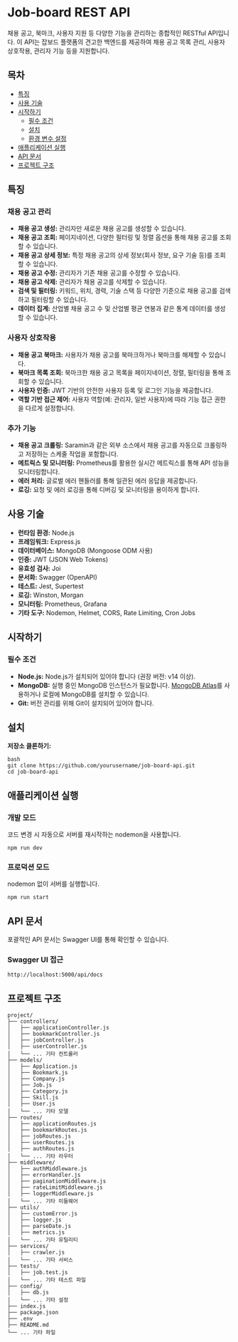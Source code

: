 # Job-board REST API

채용 공고, 북마크, 사용자 지원 등 다양한 기능을 관리하는 종합적인 RESTful API입니다. 이 API는 잡보드 플랫폼의 견고한 백엔드를 제공하여 채용 공고 목록 관리, 사용자 상호작용, 관리자 기능 등을 지원합니다.

## 목차

- [특징](#특징)
- [사용 기술](#사용-기술)
- [시작하기](#시작하기)
  - [필수 조건](#필수-조건)
  - [설치](#설치)
  - [환경 변수 설정](#환경-변수-설정)
- [애플리케이션 실행](#애플리케이션-실행)
- [API 문서](#api-문서)
- [프로젝트 구조](#프로젝트-구조)

## 특징

### 채용 공고 관리
- **채용 공고 생성:** 관리자만 새로운 채용 공고를 생성할 수 있습니다.
- **채용 공고 조회:** 페이지네이션, 다양한 필터링 및 정렬 옵션을 통해 채용 공고를 조회할 수 있습니다.
- **채용 공고 상세 정보:** 특정 채용 공고의 상세 정보(회사 정보, 요구 기술 등)를 조회할 수 있습니다.
- **채용 공고 수정:** 관리자가 기존 채용 공고를 수정할 수 있습니다.
- **채용 공고 삭제:** 관리자가 채용 공고를 삭제할 수 있습니다.
- **검색 및 필터링:** 키워드, 위치, 경력, 기술 스택 등 다양한 기준으로 채용 공고를 검색하고 필터링할 수 있습니다.
- **데이터 집계:** 산업별 채용 공고 수 및 산업별 평균 연봉과 같은 통계 데이터를 생성할 수 있습니다.

### 사용자 상호작용
- **채용 공고 북마크:** 사용자가 채용 공고를 북마크하거나 북마크를 해제할 수 있습니다.
- **북마크 목록 조회:** 북마크한 채용 공고 목록을 페이지네이션, 정렬, 필터링을 통해 조회할 수 있습니다.
- **사용자 인증:** JWT 기반의 안전한 사용자 등록 및 로그인 기능을 제공합니다.
- **역할 기반 접근 제어:** 사용자 역할(예: 관리자, 일반 사용자)에 따라 기능 접근 권한을 다르게 설정합니다.

### 추가 기능
- **채용 공고 크롤링:** Saramin과 같은 외부 소스에서 채용 공고를 자동으로 크롤링하고 저장하는 스케줄 작업을 포함합니다.
- **메트릭스 및 모니터링:** Prometheus를 활용한 실시간 메트릭스를 통해 API 성능을 모니터링합니다.
- **에러 처리:** 글로벌 에러 핸들러를 통해 일관된 에러 응답을 제공합니다.
- **로깅:** 요청 및 에러 로깅을 통해 디버깅 및 모니터링을 용이하게 합니다.

## 사용 기술

- **런타임 환경:** Node.js
- **프레임워크:** Express.js
- **데이터베이스:** MongoDB (Mongoose ODM 사용)
- **인증:** JWT (JSON Web Tokens)
- **유효성 검사:** Joi
- **문서화:** Swagger (OpenAPI)
- **테스트:** Jest, Supertest
- **로깅:** Winston, Morgan
- **모니터링:** Prometheus, Grafana
- **기타 도구:** Nodemon, Helmet, CORS, Rate Limiting, Cron Jobs

## 시작하기

### 필수 조건

- **Node.js:** Node.js가 설치되어 있어야 합니다 (권장 버전: v14 이상).
- **MongoDB:** 실행 중인 MongoDB 인스턴스가 필요합니다. [MongoDB Atlas](https://www.mongodb.com/cloud/atlas)를 사용하거나 로컬에 MongoDB를 설치할 수 있습니다.
- **Git:** 버전 관리를 위해 Git이 설치되어 있어야 합니다.

## 설치

**저장소 클론하기:**

   ```
   bash
   git clone https://github.com/yourusername/job-board-api.git
   cd job-board-api
   ```

## 애플리케이션 실행 

### 개발 모드

코드 변경 시 자동으로 서버를 재시작하는 nodemon을 사용합니다.
```
npm run dev
```

### 프로덕션 모드

nodemon 없이 서버를 실행합니다.
```
npm run start
```

## API 문서

포괄적인 API 문서는 Swagger UI를 통해 확인할 수 있습니다.

### Swagger UI 접근
```
http://localhost:5000/api/docs
```

## 프로젝트 구조
```
project/
├── controllers/
│   ├── applicationController.js
│   ├── bookmarkController.js
│   ├── jobController.js
│   ├── userController.js
│   └── ... 기타 컨트롤러
├── models/
│   ├── Application.js
│   ├── Bookmark.js
│   ├── Company.js
│   ├── Job.js
│   ├── Category.js
│   ├── Skill.js
│   ├── User.js
│   └── ... 기타 모델
├── routes/
│   ├── applicationRoutes.js
│   ├── bookmarkRoutes.js
│   ├── jobRoutes.js
│   ├── userRoutes.js
│   ├── authRoutes.js
│   └── ... 기타 라우터
├── middleware/
│   ├── authMiddleware.js
│   ├── errorHandler.js
│   ├── paginationMiddleware.js
│   ├── rateLimitMiddleware.js
│   ├── loggerMiddleware.js
│   └── ... 기타 미들웨어
├── utils/
│   ├── customError.js
│   ├── logger.js
│   ├── parseDate.js
│   ├── metrics.js
│   └── ... 기타 유틸리티
├── services/
│   ├── crawler.js
│   └── ... 기타 서비스
├── tests/
│   ├── job.test.js
│   └── ... 기타 테스트 파일
├── config/
│   ├── db.js
│   └── ... 기타 설정
├── index.js
├── package.json
├── .env
├── README.md
└── ... 기타 파일
```